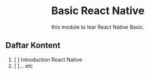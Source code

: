 <div align="center">
<h1>Basic React Native</h1>

<p>this module to lear React Native Basic.</p>
</div>

## Daftar Kontent

1. [ ] Introduction React Native
2. [ ]... etc